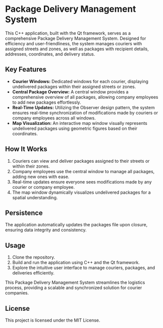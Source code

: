 # Package Delivery Management System

This C++ application, built with the Qt framework, serves as a comprehensive Package Delivery Management System. Designed for efficiency and user-friendliness, the system manages couriers with assigned streets and zones, as well as packages with recipient details, addresses, coordinates, and delivery status.

## Key Features

- **Courier Windows:** Dedicated windows for each courier, displaying undelivered packages within their assigned streets or zones.
- **Central Package Overview:** A central window provides a comprehensive overview of all packages, allowing company employees to add new packages effortlessly.
- **Real-Time Updates:** Utilizing the Observer design pattern, the system ensures real-time synchronization of modifications made by couriers or company employees across all windows.
- **Map Visualization:** An interactive map window visually represents undelivered packages using geometric figures based on their coordinates.

## How It Works

1. Couriers can view and deliver packages assigned to their streets or within their zones.
2. Company employees use the central window to manage all packages, adding new ones with ease.
3. Real-time updates ensure everyone sees modifications made by any courier or company employee.
4. The map window dynamically visualizes undelivered packages for a spatial understanding.

## Persistence

The application automatically updates the packages file upon closure, ensuring data integrity and consistency.

## Usage

1. Clone the repository.
2. Build and run the application using C++ and the Qt framework.
3. Explore the intuitive user interface to manage couriers, packages, and deliveries efficiently.

This Package Delivery Management System streamlines the logistics process, providing a scalable and synchronized solution for courier companies.

## License

This project is licensed under the MIT License.
